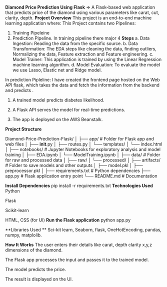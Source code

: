 **Diamond Price Prediction Using Flask**
=> A Flask-based web application that predicts price of the diamond using various parameters like carat, cut, clarity, depth.
**Project Overview**
This project is an end-to-end machine learning application where:
This Project contains two Pipelines:
1. Training Pipeleine
2. Prediction Pipeline.
   In training pipeline there major
    4 **Steps**
   a. Data Ingestion: Reading the data from the specific source.
   b. Data Transformation: The EDA steps like cleaning the data, finding outliers, Normalizing the data, Feature extraction and Feature engineering.
   c. Model Trainer: This application is trained by using the Linear Regression machine learning algorithm.
   d. Model Evaluation: To evaluate the model we use Lasso, Elastic net and Ridge model.

In prediction Pipleline:
I have created the frontend page hosted on the Web API flask, which takes the data and fetch the information from the backend and predicts .

1. A trained model predicts diabetes likelihood.

2. A Flask API serves the model for real-time predictions.

3. The app is deployed on the AWS Beanstalk.

**Project Structure**

Diamond-Price-Prediction-Flask/
│
├── app/                # Folder for Flask app and web files
│   ├── __init__.py
│   ├── routes.py
│   └── templates/
│       └── index.html
│
├── notebooks/          # Jupyter Notebooks for exploratory analysis and model training
│   ├── EDA.ipynb
│   └── ModelTraining.ipynb
│
├── data/               # Folder for raw and processed data
│   ├── raw/
│   └── processed/
│
├── artifacts/          # Folder to save models and other outputs
│   ├── model.pkl
│   ├── preprocessor.pkl
│
├── requirements.txt    # Python dependencies
├── app.py              # Flask application entry point
└── README.md           # Documentation

**Install Dependencies**
pip install -r requirements.txt
**Technologies Used**
Python

Flask

Scikit-learn

HTML, CSS (for UI)
**Run the Flask application**
python app.py

**Libraries Used **
Sci-kit learn, Seaborn, flask, OneHotEncoding, pandas, numpy, matplolib.

**How It Works**
The user enters their details like carat, depth clarity x,y,z dimensions of the diamond.

The Flask app processes the input and passes it to the trained model.

The model predicts the price.

The result is displayed on the UI.












